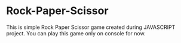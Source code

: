 # Rock-Paper-Scissor
This is simple Rock Paper Scissor game created during JAVASCRIPT project. You can play this game only on console for now.

